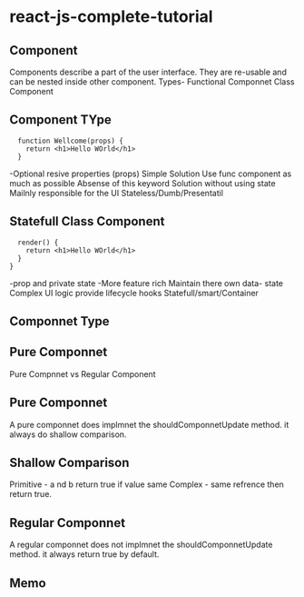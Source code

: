# react-js-complete-tutorial
Component
-----------
  Components describe a part of the user interface.
  They are re-usable and can be nested inside other component.
  Types- 
    Functional Componnet
    Class Component
    
Component TYpe
------------------
```Stateless Functional Component-
  function Wellcome(props) {
    return <h1>Hello WOrld</h1>
  }
  ```
  
  -Optional resive properties (props)
  Simple Solution
Use func component as much as possible
Absense of this keyword
Solution without using state
Mailnly responsible for the UI
Stateless/Dumb/Presentatil
  
  
 Statefull Class Component
 ----------------------------
  ```class Wellcome extends Recat.Component {
    render() {
      return <h1>Hello WOrld</h1>
    }
  }
  ```
  -prop and private state
  -More feature rich
  Maintain there own data- state
  Complex UI logic
  provide lifecycle hooks
  Statefull/smart/Container



Componnet Type
---------------------------
Pure Componnet
-------------------
Pure Compnnet vs Regular Component

Pure Componnet
--------------
  A pure componnet does implmnet the shouldComponnetUpdate method. it always do shallow comparison.
  
  Shallow Comparison
  -------------------
  Primitive - a nd b return true if value same
  Complex - same refrence then return true.
  
Regular Componnet
-----------------
  A regular componnet does not implmnet the shouldComponnetUpdate method. it always return true by default.
  
 Memo
 ----------------
